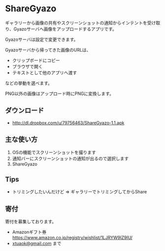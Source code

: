 ShareGyazo
==========

ギャラリーから画像の共有やスクリーンショットの通知からインテントを受け取り、Gyazoサーバへ画像をアップロードするアプリです。

Gyazoサーバは設定で変更できます。

Gyazoサーバから帰ってきた画像のURLは、

 * クリップボードにコピー
 * ブラウザで開く
 * テキストとして他のアプリへ渡す

などの挙動を選べます。

PNG以外の画像はアップロード時にPNGに変換します。

ダウンロード
------------

 * http://dl.dropbox.com/u/79756463/ShareGyazo-1.1.apk

主な使い方
----------

 1. OSの機能でスクリーンショットを撮ります
 2. 通知バーにスクリーンショットの通知が出るので選択します
 3. ShareGyazo

Tips
----

 * トリミングしたいんだけど => ギャラリーでトリミングしてからShare

寄付
----
寄付を募集しております。

 * Amazonギフト券 https://www.amazon.co.jp/registry/wishlist/1LJRYW9IZ9IU/
  * xtuaok@gmail.com まで

